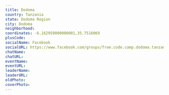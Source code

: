 ```yaml
---
title: Dodoma
country: Tanzania
state: Dodoma Region
city: Dodoma
neighborhood: 
coordinates: -6.162959000000001,35.7516069
plusCode:
socialName: Facebook
socialURL: https://www.facebook.com/groups/free.code.camp.dodoma.tanzania/
chatName:
chatURL:
eventName:
eventURL:
leaderName:
leaderURL:
oldPhoto: 
coverPhoto:
---
```

